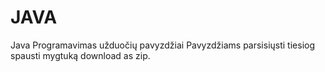 # JAVA
Java Programavimas užduočių pavyzdžiai
Pavyzdžiams parsisiųsti tiesiog spausti mygtuką download as zip.

